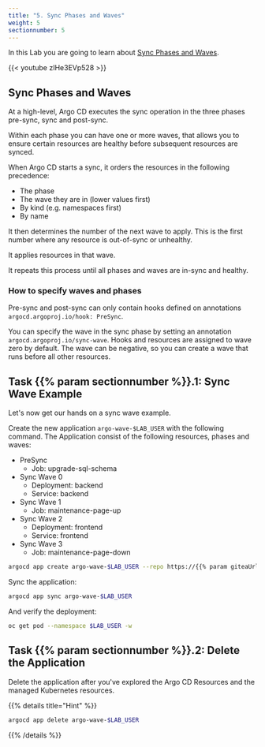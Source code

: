 ```yaml
---
title: "5. Sync Phases and Waves"
weight: 5
sectionnumber: 5
---
```


In this Lab you are going to learn about [Sync Phases and Waves](https://argoproj.github.io/argo-cd/user-guide/sync-waves/).

{{< youtube zIHe3EVp528 >}}


## Sync Phases and Waves

At a high-level, Argo CD executes the sync operation in the three phases pre-sync, sync and post-sync.

Within each phase you can have one or more waves, that allows you to ensure certain resources are healthy before subsequent resources are synced.

When Argo CD starts a sync, it orders the resources in the following precedence:

* The phase
* The wave they are in (lower values first)
* By kind (e.g. namespaces first)
* By name

It then determines the number of the next wave to apply. This is the first number where any resource is out-of-sync or unhealthy.

It applies resources in that wave.

It repeats this process until all phases and waves are in-sync and healthy.


### How to specify waves and phases

Pre-sync and post-sync can only contain hooks defined on annotations `argocd.argoproj.io/hook: PreSync`.

You can specify the wave in the sync phase by setting an annotation `argocd.argoproj.io/sync-wave`. Hooks and resources are assigned to wave zero by default. The wave can be negative, so you can create a wave that runs before all other resources.


## Task {{% param sectionnumber %}}.1: Sync Wave Example

Let's now get our hands on a sync wave example.

Create the new application `argo-wave-$LAB_USER` with the following command. The Application consist of the following resources, phases and waves:

* PreSync
  * Job: upgrade-sql-schema
* Sync Wave 0
  * Deployment: backend
  * Service: backend
* Sync Wave 1
  * Job: maintenance-page-up
* Sync Wave 2
  * Deployment: frontend
  * Service: frontend
* Sync Wave 3
  * Job: maintenance-page-down


```bash
argocd app create argo-wave-$LAB_USER --repo https://{{% param giteaUrl %}}/$LAB_USER/argocd-training-examples.git --path 'sync-wave' --dest-server https://kubernetes.default.svc --dest-namespace $LAB_USER
```

Sync the application:

```bash
argocd app sync argo-wave-$LAB_USER
```

And verify the deployment:

```bash
oc get pod --namespace $LAB_USER -w
```


## Task {{% param sectionnumber %}}.2: Delete the Application

Delete the application after you've explored the Argo CD Resources and the managed Kubernetes resources.

{{% details title="Hint" %}}
```bash
argocd app delete argo-wave-$LAB_USER
```
{{% /details %}}

